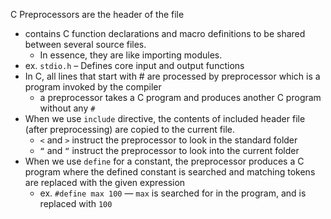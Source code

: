
C Preprocessors are the header of the file
- contains C function declarations and macro definitions to be shared between several source files.
	- In essence, they are like importing modules.
- ex. `stdio.h` – Defines core input and output functions
- In C, all lines that start with # are processed by preprocessor which is a program invoked by the compiler
	- a preprocessor takes a C program and produces another C program without any `#`
- When we use `include` directive,  the contents of included header file (after preprocessing) are copied to the current file.
	- `<` and `>` instruct the preprocessor to look in the standard folder
	- `“` and `“` instruct the preprocessor to look into the current folder
- When we use `define` for a constant, the preprocessor produces a C program where the defined constant is searched and matching tokens are replaced with the given expression
	- ex. `#define max 100` — `max` is searched for in the program, and is replaced with `100`
